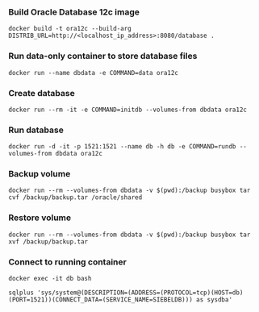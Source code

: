 ### Build Oracle Database 12c image
```
docker build -t ora12c --build-arg DISTRIB_URL=http://<localhost_ip_address>:8080/database .
```

### Run data-only container to store database files
```
docker run --name dbdata -e COMMAND=data ora12c
```

### Create database
```
docker run --rm -it -e COMMAND=initdb --volumes-from dbdata ora12c
```

### Run database
```
docker run -d -it -p 1521:1521 --name db -h db -e COMMAND=rundb --volumes-from dbdata ora12c
```

### Backup volume
```
docker run --rm --volumes-from dbdata -v $(pwd):/backup busybox tar cvf /backup/backup.tar /oracle/shared
```

### Restore volume
```
docker run --rm --volumes-from dbdata -v $(pwd):/backup busybox tar xvf /backup/backup.tar
```

### Connect to running container
```
docker exec -it db bash

sqlplus 'sys/system@(DESCRIPTION=(ADDRESS=(PROTOCOL=tcp)(HOST=db)(PORT=1521))(CONNECT_DATA=(SERVICE_NAME=SIEBELDB))) as sysdba'
```
